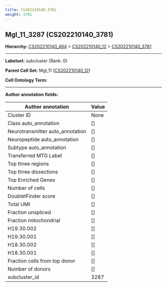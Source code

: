 ```yaml
---
title: CS202210140_3781
weight: 3781
---
```

## Mgl_11_3287 (CS202210140_3781)
<b>Hierarchy: </b>
[CS202210140_464](../CS202210140_464) >
[CS202210140_12](../CS202210140_12) >
[CS202210140_3781](../CS202210140_3781)

---


**Labelset:** subcluster (Rank: 0)

**Parent Cell Set:** Mgl_11 ([CS202210140_12](../CS202210140_12))



**Cell Ontology Term:** 

[MARKER GENES.]: #


---

[TRANSFERRED ANNOTATIONS.]: #


[AUTHOR ANNOTATION FIELDS.]: #


**Author annotation fields:**

| Author annotation | Value |
|-------------------|-------|
|Cluster ID|None|
|Class auto_annotation|[]|
|Neurotransmitter auto_annotation|[]|
|Neuropeptide auto_annotation|[]|
|Subtype auto_annotation|[]|
|Transferred MTG Label|[]|
|Top three regions|[]|
|Top three dissections|[]|
|Top Enriched Genes|[]|
|Number of cells|[]|
|DoubletFinder score|[]|
|Total UMI|[]|
|Fraction unspliced|[]|
|Fraction mitochondrial|[]|
|H19.30.002|[]|
|H19.30.001|[]|
|H18.30.002|[]|
|H18.30.001|[]|
|Fraction cells from top donor|[]|
|Number of donors|[]|
|subcluster_id|3287|
